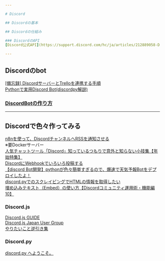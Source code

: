 ```yaml
---

# Discord

## Discordの基本

## Discordの仕組み

### DiscordのAPI  
[Discord公式API](https://support.discord.com/hc/ja/articles/212889058-Discord%E5%85%AC%E5%BC%8FAPI)

---
```


## Discordのbot  
[[備忘録] DiscordサーバーとTrelloを連携する手順](https://qiita.com/mino_s2000/items/b2436aaa9acae255be78)  
[Pythonで実用Discord Bot(discordpy解説)](https://qiita.com/1ntegrale9/items/9d570ef8175cf178468f)  

### [DiscordBotの作り方](./001_HowToMakeDiscordBot.md)

---

## Discordで色々作ってみる  
[n8nを使って、DiscordチャンネルへRSSを通知させる](https://zenn.dev/greenwakame/articles/773b755667721b239160)  
※要Dockerサーバー  
[人気チャットツール「Discord」知っているつもりで意外と知らない小技集【年始特集】](https://www.gamespark.jp/article/2020/01/02/95782_2.html)  
[DiscordにWebhookでいろいろ投稿する](https://qiita.com/Eai/items/1165d08dce9f183eac74)  
[【discord Bot開発】pythonが色々簡単すぎるので、爆速で天気予報Botをデプロイしたよ！](https://qiita.com/drumath2237/items/de92bea97080891ce6c6)  
[discord.pyでのスクレイピングでHTMLの情報を取得したい](https://teratail.com/questions/csnc7tbn0gctkn)  
[埋め込みテキスト（Embed）の使い方【Discordコミュニティ運用術・機能編10】](https://games.app-liv.jp/archives/471785)  

### Discord.js  
[Discord.js GUIDE](https://guide.discordjs-japan.org/#%E5%A7%8B%E3%82%81%E3%82%8B%E5%89%8D%E3%81%AB)  
[Discord.js Japan User Group](https://scrapbox.io/discordjs-japan/)  
[やりたいこと逆引き集](https://scrapbox.io/discordjs-japan/%E3%82%84%E3%82%8A%E3%81%9F%E3%81%84%E3%81%93%E3%81%A8%E9%80%86%E5%BC%95%E3%81%8D%E9%9B%86)  

### Discord.py  
[discord.py へようこそ。](https://discordpy.readthedocs.io/ja/latest/index.html)  

